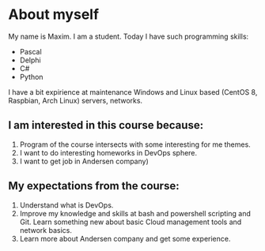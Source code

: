 # About myself

My name is Maxim. I am a student.
Today I have such programming skills:
- Pascal
- Delphi
- C#
- Python

I have a bit expirience at maintenance Windows and Linux based (CentOS 8, Raspbian, Arch Linux) servers, networks.

## I am interested in this course because:
1. Program of the course intersects with some interesting for me themes.
2. I want to do interesting homeworks in DevOps sphere.
3. I want to get job in Andersen company)

## My expectations from the course:
1. Understand what is DevOps.
2. Improve my knowledge and skills at bash and powershell scripting and Git. Learn something new about basic Cloud management tools and network basics.
3. Learn more about Andersen company and get some experience.
